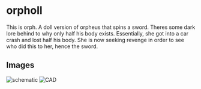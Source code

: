 # orpholl

This is orph. A doll version of orpheus that spins a sword. Theres some dark lore behind to why only half his body exists.
Essentially, she got into a car crash and lost half his body. She is now seeking revenge in order to see who did this to her, hence the sword.

## Images

![schematic](https://hc-cdn.hel1.your-objectstorage.com/s/v3/029718f8dd56091ced536b6813653f115c821a2a_img_1203.heic.png)
![CAD](https://hc-cdn.hel1.your-objectstorage.com/s/v3/b96959900b40f88939d8dc9f48ef9839bf3926a0_image.png)
